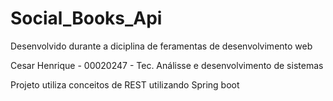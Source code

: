 # Social_Books_Api
Desenvolvido durante a diciplina de feramentas de desenvolvimento web

Cesar Henrique - 00020247 - Tec. Análisse e desenvolvimento de sistemas

Projeto utiliza conceitos de REST utilizando Spring boot
